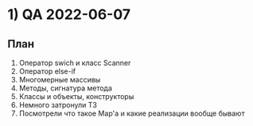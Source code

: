 # 1) QA 2022-06-07 #
## План ## 
1) Оператор swich и класс Scanner
2) Оператор else-if
3) Многомерные массивы
4) Методы, сигнатура метода
5) Классы и объекты, конструкторы
6) Немного затронули ТЗ
7) Посмотрели что такое Map'а и какие реализации вообще бывают